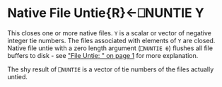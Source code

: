 




<h1 class="heading"><span class="name">Native File Untie</span><span class="command">{R}←⎕NUNTIE Y</span></h1>

This closes one or more native files.  `Y` is a scalar or vector of negative integer tie numbers.  The files associated with elements of `Y` are closed.  Native file untie with a zero length argument (`⎕NUNTIE ⍬`) flushes all file buffers to disk - see ["File Untie: " on page 1](../../../system-functions-a-z/system-functions-a-z/funtie.md) for more explanation.


The shy result of `⎕NUNTIE` is a vector of tie numbers of the files actually untied.



